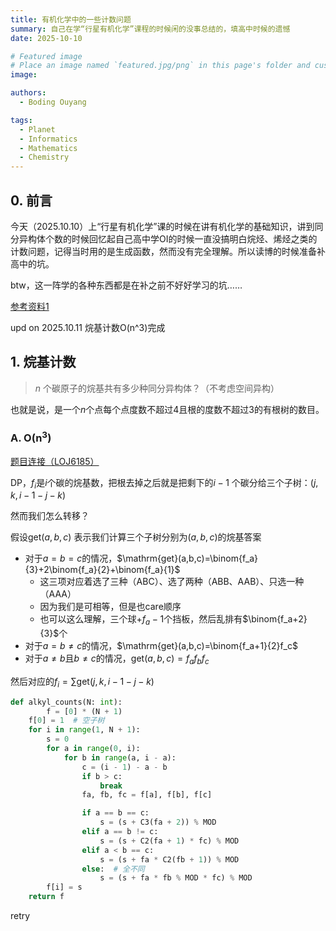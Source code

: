 ```yaml
---
title: 有机化学中的一些计数问题
summary: 自己在学“行星有机化学”课程的时候闲的没事总结的，填高中时候的遗憾
date: 2025-10-10

# Featured image
# Place an image named `featured.jpg/png` in this page's folder and customize its options here.
image:

authors:
  - Boding Ouyang

tags:
  - Planet
  - Informatics
  - Mathematics
  - Chemistry
---
```


## 0. 前言

今天（2025.10.10）上“行星有机化学”课的时候在讲有机化学的基础知识，讲到同分异构体个数的时候回忆起自己高中学OI的时候一直没搞明白烷烃、烯烃之类的计数问题，记得当时用的是生成函数，然而没有完全理解。所以读博的时候准备补高中的坑。

btw，这一阵学的各种东西都是在补之前不好好学习的坑……

[参考资料1](https://blog.csdn.net/ygmjsjdboy/article/details/107642613)

upd on 2025.10.11 烷基计数O(n^3)完成

## 1. 烷基计数

> $n$ 个碳原子的烷基共有多少种同分异构体？（不考虑空间异构）

也就是说，是一个$n$个点每个点度数不超过4且根的度数不超过3的有根树的数目。

### A. $\mathrm{O(n^3)}$

[题目连接（LOJ6185）](https://loj.ac/p/6185)

DP，$f_i$是$i$个碳的烷基数，把根去掉之后就是把剩下的$i-1$ 个碳分给三个子树：$(j,k,i-1-j-k)$

然而我们怎么转移？

假设$\mathrm{get}(a,b,c)$ 表示我们计算三个子树分别为$(a,b,c)$的烷基答案

- 对于$a=b=c$的情况，$\mathrm{get}(a,b,c)=\binom{f_a}{3}+2\binom{f_a}{2}+\binom{f_a}{1}$
  - 这三项对应着选了三种（ABC）、选了两种（ABB、AAB）、只选一种（AAA）
  - 因为我们是可相等，但是也care顺序
  - 也可以这么理解，三个球+$f_a -1$个挡板，然后乱排有$\binom{f_a+2}{3}$个
- 对于$a=b\neq c$的情况，$\mathrm{get}(a,b,c)=\binom{f_a+1}{2}f_c$
- 对于$a\neq b$且$b\neq c$的情况，$\mathrm{get}(a,b,c)=f_a f_b f_c$

然后对应的$f_i=\sum\mathrm{get}(j,k,i-1-j-k)$

```python
def alkyl_counts(N: int):
		f = [0] * (N + 1)
    f[0] = 1  # 空子树
    for i in range(1, N + 1):
        s = 0
        for a in range(0, i):
            for b in range(a, i - a):
                c = (i - 1) - a - b
                if b > c:
                    break
                fa, fb, fc = f[a], f[b], f[c]

                if a == b == c:
                    s = (s + C3(fa + 2)) % MOD
                elif a == b != c:
                    s = (s + C2(fa + 1) * fc) % MOD
                elif a < b == c:
                    s = (s + fa * C2(fb + 1)) % MOD
                else:  # 全不同
                    s = (s + fa * fb % MOD * fc) % MOD
        f[i] = s
    return f
```

retry



